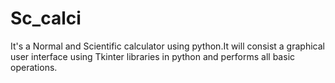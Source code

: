 # Sc_calci
It's a Normal and Scientific calculator using python.It will consist a graphical user interface using Tkinter libraries in python and performs all basic operations.
